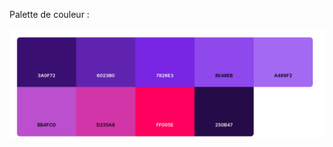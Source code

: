 



Palette de couleur :

![Palette](https://github.com/tom-bhs/Projet-Web/blob/main/docs/images/palette.png)


